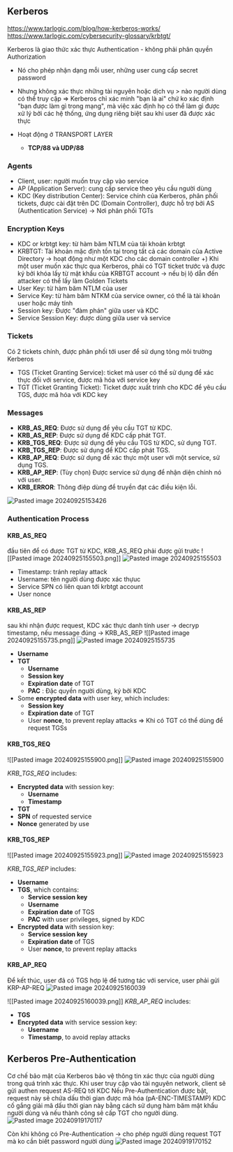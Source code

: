 ## Kerberos

https://www.tarlogic.com/blog/how-kerberos-works/
https://www.tarlogic.com/cybersecurity-glossary/krbtgt/


Kerberos là giao thức xác thực Authentication  - không phải phân quyền Authorization
+ Nó cho phép nhận dạng mỗi user, những user cung cấp secret password
+ Nhưng không xác thực những tài nguyên hoặc dịch vụ > nào người dùng có thể truy cập 
=> Kerberos chỉ xác minh "bạn là ai" chứ ko xác định "bạn được làm gì trong mạng", mà việc xác định họ có thể làm gì được xử lý bởi các hệ thống, ứng dụng riêng biệt sau khi user đã được xác thực

+ Hoạt động ở TRANSPORT LAYER
	+ **TCP/88 và UDP/88**
### Agents
+ Client, user: người muốn truy cập vào service
+ AP (Application Server): cung cấp service theo yêu cầu người dùng
+ KDC (Key distribution Center): Service chính của Kerberos, phân phối tickets, được cài đặt trên DC (Domain Controller),  được hỗ trợ bởi AS (Authentication Service) -> Nơi phân phối TGTs
### Encryption Keys

+ KDC or krbtgt key: từ hàm băm NTLM của tài khoản krbtgt
+ KRBTGT: Tài khoản mặc định tồn tại trong tất cả các domain của Active Directory -> hoạt động như một KDC cho các domain controller
		+) Khi một user muốn xác thực qua Kerberos, phải có TGT ticket trước và được ký bởi khóa lấy từ mật khẩu của KRBTGT account -> nếu bị lộ dẫn đến attacker có thể lấy làm Golden Tickets
+ User Key: từ hàm băm NTLM của user
+ Service Key: từ hàm băm NTKM của service owner,  có thể là tài khoản user hoặc máy tính
+ Session key: Được "đàm phán" giữa user và KDC
+ Service Session Key: được dùng giữa user và service

### Tickets
Có 2 tickets chính, được phân phối tới user để sử dụng tỏng môi trường Kerberos

+ TGS (Ticket Granting Service): ticket mà user có thể sử dụng để xác thực đối với service, được mã hóa với service key
+ TGT (Ticket Granting Ticket): Ticket được xuất trình cho KDC để yêu cầu TGS, được mã hóa với KDC key

### Messages

- **KRB_AS_REQ**: Được sử dụng để yêu cầu TGT từ KDC.
- **KRB_AS_REP**: Được sử dụng để KDC cấp phát TGT.
- **KRB_TGS_REQ**: Được sử dụng để yêu cầu TGS từ KDC, sử dụng TGT.
- **KRB_TGS_REP**: Được sử dụng để KDC cấp phát TGS.
- **KRB_AP_REQ**: Được sử dụng để xác thực một user với một service, sử dụng TGS.
- **KRB_AP_REP**: (Tùy chọn) Được service sử dụng để nhận diện chính nó với user.
- **KRB_ERROR**: Thông điệp dùng để truyền đạt các điều kiện lỗi.

![Pasted image 20240925153426](https://github.com/user-attachments/assets/37e88878-fdcf-4466-869f-17b7b24d2c6d)

### Authentication Process

#### KRB_AS_REQ
đầu tiên để có được TGT từ KDC, KRB_AS_REQ phải được gửi trước
![[Pasted image 20240925155503.png]]
![Pasted image 20240925155503](https://github.com/user-attachments/assets/24f9c90c-a4ef-48dc-a54c-dbdd1e8ddff2)

+ Timestamp: tránh replay attack
+ Username: tên người dùng được xác thựuc
+ Service SPN có liên quan tới krbtgt account
+ User nonce
#### KRB_AS_REP
sau khi nhận được request, KDC xác thực danh tính user -> decryp timestamp, nếu message đúng -> KRB_AS_REP
![[Pasted image 20240925155735.png]]
![Pasted image 20240925155735](https://github.com/user-attachments/assets/2c2c5f82-eb1c-438f-9c82-58e074e89875)


- **Username**
- **TGT**
    - **Username**
    - **Session key**
    - **Expiration date** of TGT
    - **PAC** : Đặc quyền người dùng, ký bởi KDC
- Some **encrypted data** with user key, which includes:
    - **Session key**
    - **Expiration date** of TGT
    - User **nonce**, to prevent replay attacks
=> Khi có TGT có thể dùng để request TGSs

#### KRB_TGS_REQ

![[Pasted image 20240925155900.png]]
![Pasted image 20240925155900](https://github.com/user-attachments/assets/389cebb9-1578-4cba-b34b-03bb96b83118)


_KRB_TGS_REQ_ includes:

- **Encrypted data** with session key:
    - **Username**
    - **Timestamp**
- **TGT**
- **SPN** of requested service
- **Nonce** generated by use


#### KRB_TGS_REP

![[Pasted image 20240925155923.png]]
![Pasted image 20240925155923](https://github.com/user-attachments/assets/dd9d8c60-8536-49d3-8bcf-5e15f705d5fe)


_KRB_TGS_REP_ includes:

- **Username**
- **TGS**, which contains:
    - **Service session key**
    - **Username**
    - **Expiration date** of TGS
    - **PAC** with user privileges, signed by KDC
- **Encrypted data** with session key:
    - **Service session key**
    - **Expiration date** of TGS
    - User **nonce**, to prevent replay attacks

#### KRB_AP_REQ

Để kết thúc, user đã có TGS hợp lệ để tương tác với service, user phải gửi KRP-AP-REQ 
![Pasted image 20240925160039](https://github.com/user-attachments/assets/c1c39253-f6f5-43d1-be38-25d3972daa7a)

![[Pasted image 20240925160039.png]]
_KRB_AP_REQ_ includes:

- **TGS**
- **Encrypted data** with service session key:
    - **Username**
    - **Timestamp**, to avoid replay attacks

## Kerberos Pre-Authentication
Cơ chế bảo mật của Kerberos bảo vệ thông tin xác thực của người dùng trong quá trình xác thực. 
Khi user truy cập vào tài nguyên network, client sẽ gửi authen request AS-REQ tới KDC
Nếu Pre-Authentication được bật, request này sẽ chứa dấu thời gian được mã hóa (pA-ENC-TIMESTAMP)
KDC cố gắng giải mã dấu thời gian này bằng cách sử dụng hàm băm mật khẩu người dùng và nếu thành công sẽ cấp TGT cho người dùng.
![Pasted image 20240919170117](https://github.com/user-attachments/assets/3f7722fd-536f-4033-9c49-86b4f10ddb70)

Còn khi không có Pre-Authentication -> cho phép người dùng request TGT mà ko cần biết password người dùng
![Pasted image 20240919170152](https://github.com/user-attachments/assets/60718475-663f-445a-ad27-dcd3e7c5a2fe)

